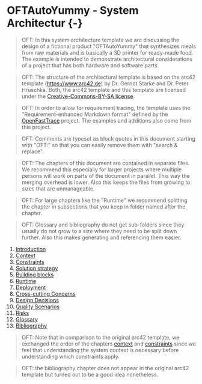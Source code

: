 <!--
  #%L
  OpenFastTrace
  %%
  Copyright (C) 2018 itsallcode.org
  %%
  This document is based on https://arc42.org by Dr. G. Starke & Dr. P. Hruschka
  with modifications and additions from itsallcode.org, licensed under CC-BY-SA 4.0
  #L%
  -->

# OFTAutoYummy - System Architectur {-} 

> OFT: In this system architecture template we are discussing the design of a fictional product "OFTAutoYummy" that synthesizes meals from raw materials and is basically a 3D printer for ready-made food.
  The example is intended to demonstrate architectural considerations of a project that has both hardware and software parts.
  
> OFT: The structure of the architectural template is based on the arc42 template (https://www.arc42.de) by Dr. Gernot Starke and Dr. Peter Hruschka. Both, the arc42 template and this template are licensed under the [Creative-Commons-BY-SA license](../LICENSE.txt).

> OFT: In order to allow for requirement tracing, the template uses the "Requirement-enhanced Markdown format" defined by the [OpenFastTrace](https://github.com/itsallcode/openfasttrace) project. The examples and additions also come from this project.
  
> OFT: Comments are typeset as block quotes in this document starting with "OFT:" so that you can easily remove them with "search & replace".  

> OFT: The chapters of this document are contained in separate files. We recommend this especially for larger projects where multiple persons will work on parts of the document in parallel. This way the merging overhead is lower. Also this keeps the files from growing to sizes that are unmanageable.

> OFT: For large chapters like the "Runtime" we recommend splitting the chapter in subsections that you keep in folder named after the chapter.

> OFT: Glossary and bibliography do not get sub-folders since they usually do not grow to a size where they need to be split down further. Also this makes generating and referencing them easier. 

1. [Introduction](introduction.md)
2. [Context](context.md)
3. [Constraints](constraints.md)
4. [Solution strategy](solution_strategy.md)
5. [Building blocks](building_block_view.md)
6. [Runtime](runtime_view.md)
7. [Deployment](deployment_view.md)
8. [Cross-cutting Concerns](concerns.md)
9. [Design Decisions](design_decisions.md)
10. [Quality Scenarios](quality_scenarios.md)
11. [Risks](risks.md)
12. [Glossary](glossary.md)
13. [Bibliography](bibliography.md)

> OFT: Note that in comparison to the original arc42 template, we exchanged the order of the chapters [context](context.md) and [constraints](constraints.md) since we feel that understanding the system context is necessary before understanding which constraints apply.

> OFT: the bibliography chapter does not appear in the original arc42 template but turned out to be a good idea nonetheless.
